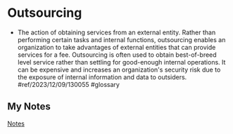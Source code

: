 # Outsourcing
- The action of obtaining services from an external entity. Rather than performing certain tasks and internal functions, outsourcing enables an organization to take advantages of external entities that can provide services for a fee. Outsourcing is often used to obtain best-of-breed level service rather than settling for good-enough internal operations. It can be expensive and increases an organization's security risk due to the exposure of internal information and data to outsiders. #ref/2023/12/09/130055 #glossary 
## My Notes
[Notes](mynotes/outsourcing-notes.md)
